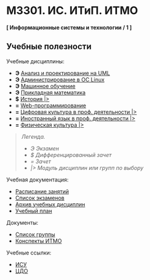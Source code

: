 # M3301. ИС. ИТиП. ИТМО
**[ Информационные системы и технологии / 1 ]**

## Учебные полезности

Учебные дисциплины:

* **Э** [Анализ и проектирование на UML](Subjects/UML.md)
* **Э** [Администрирование в ОС Linux](Subjects/LinuxAdministration.md)
* **Э** [Машинное обучение](Subjects/MachineLearning.md)
* **Э** [Прикладная математика](Subjects/AppliedMathematics.md)
* **$** [История |>]()
* **=** [Web-программирование](Subjects/WebProgramming.md)
* **=** [Цифровая культура в проф. деятельности |>]()
* **=** [Иностранный язык в проф. деятельности |>](https://vk.com/fltc.itmo)
* **=** [Физическая культура |>](https://isu.ifmo.ru/pls/apex/f?p=2153:15:108337501947348::NO:RP,3::)

>*Легенда.*
>* *Э Экзамен*
>* *$ Дифференцированный зачет*
>* *= Зачет*
>* *|> Модуль дисциплин или групп по выбору*


Учебная документация:
* [Расписание занятий](Timetable.md#Расписание)
* [Список экзаменов](Timetable.md#Экзамены)
* [Архив учебных дисциплин](Archive/README.md)
* [Учебный план](Files/Plan2019.pdf)

Документы:
* [Список группы](GroupList.md)
* [Конспекты ИТМО](http://neerc.ifmo.ru/wiki/)

Учебные ссылки:
* [ИСУ](https://isu.ifmo.ru/)
* [ЦДО](https://de.ifmo.ru/)
